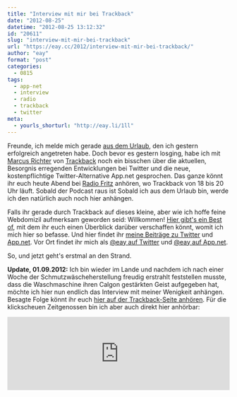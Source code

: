 ```yaml
---
title: "Interview mit mir bei Trackback"
date: "2012-08-25"
datetime: "2012-08-25 13:12:32"
id: "20611"
slug: "interview-mit-mir-bei-trackback"
url: "https://eay.cc/2012/interview-mit-mir-bei-trackback/"
author: "eay"
format: "post"
categories:
  - 0815
tags:
  - app-net
  - interview
  - radio
  - trackback
  - twitter
meta:
  - yourls_shorturl: "http://eay.li/1ll"
---
```


Freunde, ich melde mich gerade [aus dem Urlaub](http://instagr.am/p/OuMljZnSxT/), den ich gestern erfolgreich angetreten habe. Doch bevor es gestern losging, habe ich mit [Marcus Richter](http://www.monoxyd.de/) von [Trackback](http://trackback.fritz.de/) noch ein bisschen über die aktuellen, Besorgnis erregenden Entwicklungen bei Twitter und die neue, kostenpflichtige Twitter-Alternative App.net gesprochen. Das ganze könnt ihr euch heute Abend bei [Radio Fritz](http://www.fritz.de/) anhören, wo Trackback von 18 bis 20 Uhr läuft. Sobald der Podcast raus ist Sobald ich aus dem Urlaub bin, werde ich den natürlich auch noch hier anhängen.

Falls ihr gerade durch Trackback auf dieses kleine, aber wie ich hoffe feine Webdomizil aufmerksam geworden seid: Willkommen! [Hier gibt's ein Best of](//eay.cc/tag/best-of-eayz/), mit dem ihr euch einen Überblick darüber verschaffen könnt, womit ich mich hier so befasse. Und hier findet ihr [meine Beiträge zu Twitter](//eay.cc/tag/twitter/) und [App.net](//eay.cc/tag/app-net/). Vor Ort findet ihr mich als [@eay auf Twitter](https://twitter.com/eay) und [@eay auf App.net](https://alpha.app.net/eay).

So, und jetzt geht's erstmal an den Strand.

**Update, 01.09.2012:** Ich bin wieder im Lande und nachdem ich nach einer Woche der Schmutzwäscheherstellung freudig erstrahlt feststellen musste, dass die Waschmaschine ihren Calgon gestärkten Geist aufgegeben hat, möchte ich hier nun endlich das Interview mit meiner Wenigkeit anhängen. Besagte Folge könnt ihr euch [hier auf der Trackback-Seite anhören](http://trackback.fritz.de/2012/08/25/trb-293-musiksoftware-microblogs-skunkit-yones-klickertrigger/). Für die klickscheuen Zeitgenossen bin ich aber auch direkt hier anhörbar:

<iframe width="100%" height="166" scrolling="no" frameborder="no" src="https://w.soundcloud.com/player/?url=https%3A//api.soundcloud.com/tracks/226172303&amp;color=ff5500&amp;auto_play=false&amp;hide_related=false&amp;show_comments=true&amp;show_user=true&amp;show_reposts=false"></iframe>

